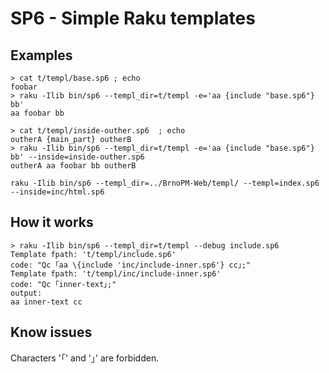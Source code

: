 SP6 - Simple Raku templates
===========================

Examples
--------

    > cat t/templ/base.sp6 ; echo
    foobar
    > raku -Ilib bin/sp6 --templ_dir=t/templ -e='aa {include "base.sp6"} bb'
    aa foobar bb

    > cat t/templ/inside-outher.sp6  ; echo
    outherA {main_part} outherB
    > raku -Ilib bin/sp6 --templ_dir=t/templ -e='aa {include "base.sp6"} bb' --inside=inside-outher.sp6
    outherA aa foobar bb outherB

    raku -Ilib bin/sp6 --templ_dir=../BrnoPM-Web/templ/ --templ=index.sp6 --inside=inc/html.sp6

How it works
------------

    > raku -Ilib bin/sp6 --templ_dir=t/templ --debug include.sp6
    Template fpath: 't/templ/include.sp6'
    code: "Qc ｢aa \{include 'inc/include-inner.sp6'} cc｣;"
    Template fpath: 't/templ/inc/include-inner.sp6'
    code: "Qc ｢inner-text｣;"
    output:
    aa inner-text cc


Know issues
-----------

Characters '｢' and '｣' are forbidden.
